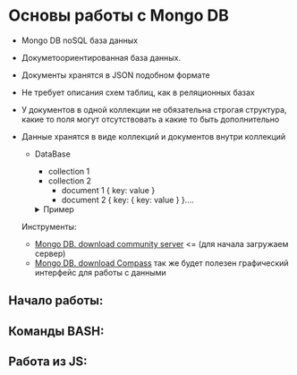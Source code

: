 # Основы работы с Mongo DB

- Mongo DB noSQL база данных
- Докуметоориентированная база данных.
- Документы хранятся в JSON подобном формате
- Не требует описания схем таблиц, как в реляционных базах
- У документов в одной коллекции не обязательна строгая структура, какие то поля могут отсутствовать а какие то быть дополнительно
- Данные хранятся в виде коллекций и документов внутри коллекций

  - DataBase

    - collection 1
    - collection 2
      - document 1 { key: value }
      - document 2 { key: { key: value } }....

    <details>
    <summary>Пример</summary>
    <br>

        {
          _id: ObjectId("64115c40a3e55526d83cea33"),
          center: [
            0,
            0
          ],
          name: '123',
          description: 'тест',
          floor: '1',
           place: ObjectId("60f971e50d4a8a0029afd46f"),
          createdAt: 2023-03-15T05:48:48.286Z,
          updatedAt: 2023-03-17T06:18:31.136Z,
          __v: 0,
          areas: {
            'ree4f7de3-1234-43e0-8057-b3704d1556d2': {
              stroke: null,
              'stroke-width': 1,
              'stroke-dasharray': '1 5',
              fill: 'rgba(205,24,214,0.5)',
              'ref4873fe-e1d5-4a31-9cc4-5ec55fd9b38d': {
                cx: 670,
                cy: 220,
                id: 'point_area',
                data_object: 'ref4873fe-e1d5-4a31-9cc4-5ec55fd9b38d',
                data_type: 'M',
                data_vector: 'none'
              },
              type: null,
            }
          }
        }

    </br>
    </details>

  Инструменты:

  - [Mongo DB. download community server](https://www.mongodb.com/try/download/community) <= (для начала загружаем сервер)
  - [Mongo DB. download Compass](https://www.mongodb.com/try/download/compass) так же будет полезен графический интерфейс для работы с данными

## Начало работы:

## Команды BASH:

## Работа из JS:
